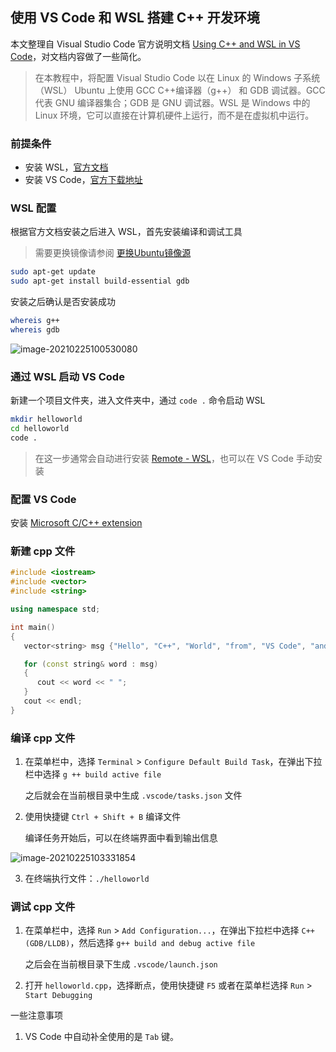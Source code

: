 ## 使用 VS Code 和 WSL 搭建 C++ 开发环境

本文整理自 Visual Studio Code 官方说明文档 [Using C++ and WSL in VS Code](https://code.visualstudio.com/docs/cpp/config-wsl)，对文档内容做了一些简化。

> 在本教程中，将配置 Visual Studio Code 以在 Linux 的 Windows 子系统（WSL） Ubuntu 上使用 GCC C++编译器（g++） 和 GDB 调试器。GCC 代表 GNU 编译器集合；GDB 是 GNU 调试器。WSL 是 Windows 中的 Linux 环境，它可以直接在计算机硬件上运行，而不是在虚拟机中运行。

### 前提条件

- 安装 WSL，[官方文档](https://docs.microsoft.com/zh-cn/windows/wsl/install-win10)
- 安装 VS Code，[官方下载地址](https://code.visualstudio.com/Download)

### WSL 配置

根据官方文档安装之后进入 WSL，首先安装编译和调试工具

> 需要更换镜像请参阅 [更换Ubuntu镜像源](https://yingming006.cn/change-ubuntu-repository-mirror-sources/)

```bash
sudo apt-get update
sudo apt-get install build-essential gdb
```

安装之后确认是否安装成功

```bash
whereis g++
whereis gdb
```

![image-20210225100530080](https://i.loli.net/2021/02/25/nSlRcFQD65pvHCf.png)

### 通过 WSL 启动 VS Code

新建一个项目文件夹，进入文件夹中，通过 `code .` 命令启动 WSL

```bash
mkdir helloworld
cd helloworld
code .
```

> 在这一步通常会自动进行安装 [Remote - WSL](https://marketplace.visualstudio.com/items?itemName=ms-vscode-remote.remote-wsl)，也可以在 VS Code 手动安装

### 配置 VS Code

安装  [Microsoft C/C++ extension](https://marketplace.visualstudio.com/items?itemName=ms-vscode.cpptools) 

### 新建 cpp 文件

```c++ helloworld.cpp
#include <iostream>
#include <vector>
#include <string>

using namespace std;

int main()
{
   vector<string> msg {"Hello", "C++", "World", "from", "VS Code", "and the C++ extension!"};

   for (const string& word : msg)
   {
      cout << word << " ";
   }
   cout << endl;
}
```

### 编译 cpp 文件

1. 在菜单栏中，选择 `Terminal` > `Configure Default Build Task`，在弹出下拉栏中选择 `g ++ build active file`

    之后就会在当前根目录中生成 `.vscode/tasks.json` 文件

2. 使用快捷键 `Ctrl + Shift + B` 编译文件

    编译任务开始后，可以在终端界面中看到输出信息

![image-20210225103331854](https://i.loli.net/2021/02/25/8eUoBvS6LK57FI3.png)

3. 在终端执行文件：`./helloworld`

### 调试 cpp 文件

1. 在菜单栏中，选择 `Run` > `Add Configuration...`，在弹出下拉栏中选择 `C++ (GDB/LLDB)`，然后选择 `g++ build and debug active file`

    之后会在当前根目录下生成 `.vscode/launch.json`

2. 打开 `helloworld.cpp`，选择断点，使用快捷键 `F5` 或者在菜单栏选择 `Run` > `Start Debugging`



一些注意事项

1. VS Code 中自动补全使用的是 `Tab` 键。